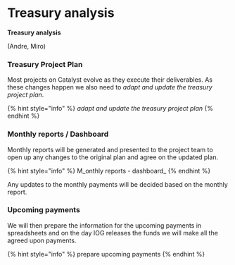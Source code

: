 # Treasury analysis

**Treasury analysis**

(Andre, Miro)

### Treasury Project Plan

Most projects on Catalyst evolve as they execute their deliverables. As these changes happen we also need to _adapt and update the treasury project plan_.&#x20;

{% hint style="info" %}
_adapt and update the treasury project plan_
{% endhint %}

### Monthly reports / Dashboard

Monthly reports will be generated and presented to the project team to open up any changes to the original plan and agree on the updated plan.&#x20;

{% hint style="info" %}
M_onthly reports - dashboard_
{% endhint %}

Any updates to the monthly payments will be decided based on the monthly report.&#x20;

### Upcoming payments

We will then prepare the information for the upcoming payments in spreadsheets and on the day IOG releases the funds we will make all the agreed upon payments.

{% hint style="info" %}
prepare upcoming payments&#x20;
{% endhint %}
